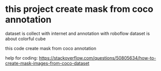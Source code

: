 # this project create mask from coco annotation

dataset is collect with internet and annotation with roboflow
dataset is about colorful cube

this code create mask from coco annotation

help for coding: https://stackoverflow.com/questions/50805634/how-to-create-mask-images-from-coco-dataset
